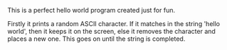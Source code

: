 This is a perfect hello world program created just for fun. 

Firstly it prints a random ASCII character. If it matches in the string 'hello world', then it keeps it on the screen, else it removes the character and places a new one. This goes on until the string is completed.
